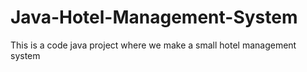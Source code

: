 # Java-Hotel-Management-System
This is a code java project where we make a small hotel management system
